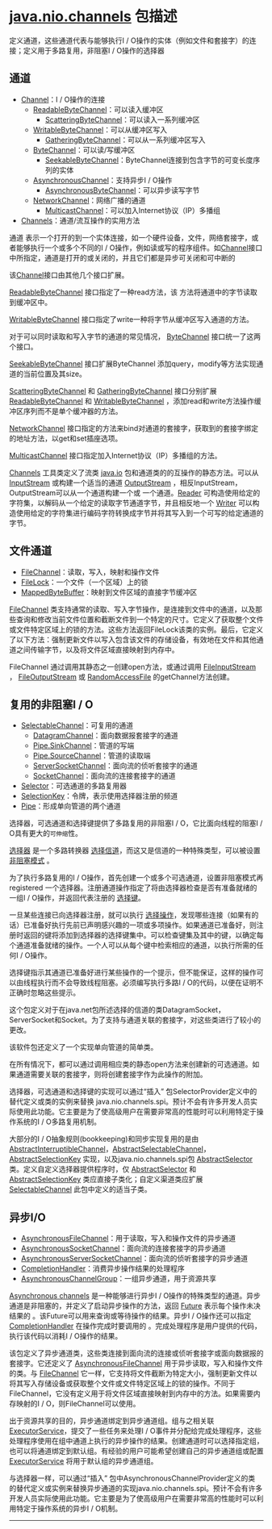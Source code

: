 #   [java.nio.channels](https://docs.oracle.com/javase/8/docs/api/java/nio/channels/package-summary.html) 包描述

定义通道，这些通道代表与能够执行I / O操作的实体（例如文件和套接字）的连接；定义用于多路复用，非阻塞I / O操作的选择器

##  通道
-   [Channel](https://docs.oracle.com/javase/8/docs/api/java/nio/channels/Channel.html)：I / O操作的连接
    -   [ReadableByteChannel](https://docs.oracle.com/javase/8/docs/api/java/nio/channels/ReadableByteChannel.html)：可以读入缓冲区
        -   [ScatteringByteChannel](https://docs.oracle.com/javase/8/docs/api/java/nio/channels/ScatteringByteChannel.html)：可以读入一系列缓冲区
    -   [WritableByteChannel](https://docs.oracle.com/javase/8/docs/api/java/nio/channels/WritableByteChannel.html)：可以从缓冲区写入
        -   [GatheringByteChannel](https://docs.oracle.com/javase/8/docs/api/java/nio/channels/GatheringByteChannel.html)：可以从一系列缓冲区写入
    -   [ByteChannel](https://docs.oracle.com/javase/8/docs/api/java/nio/channels/ByteChannel.html)：可以读/写缓冲区
        -   [SeekableByteChannel](https://docs.oracle.com/javase/8/docs/api/java/nio/channels/SeekableByteChannel.html)：ByteChannel连接到包含字节的可变长度序列的实体
    -   [AsynchronousChannel](https://docs.oracle.com/javase/8/docs/api/java/nio/channels/AsynchronousChannel.html)：支持异步I / O操作
        -   [AsynchronousByteChannel](https://docs.oracle.com/javase/8/docs/api/java/nio/channels/AsynchronousByteChannel.html)：可以异步读写字节
    -   [NetworkChannel](https://docs.oracle.com/javase/8/docs/api/java/nio/channels/NetworkChannel.html)：网络广播的通道
        -   [MulticastChannel](https://docs.oracle.com/javase/8/docs/api/java/nio/channels/MulticastChannel.html)：可以加入Internet协议（IP）多播组
-   [Channels](https://docs.oracle.com/javase/8/docs/api/java/nio/channels/Channels.html)：通道/流互操作的实用方法

通道 表示一个打开的到一个实体连接，如一个硬件设备，文件，网络套接字，或者能够执行一个或多个不同的I / O操作，例如读或写的程序组件。如[Channel](https://docs.oracle.com/javase/8/docs/api/java/nio/channels/Channel.html)接口中所指定，通道是打开的或关闭的，并且它们都是异步可关闭和可中断的

该[Channel](https://docs.oracle.com/javase/8/docs/api/java/nio/channels/Channel.html)接口由其他几个接口扩展。

[ReadableByteChannel](https://docs.oracle.com/javase/8/docs/api/java/nio/channels/ReadableByteChannel.html) 接口指定了一种read方法，该 方法将通道中的字节读取到缓冲区中。

[WritableByteChannel](https://docs.oracle.com/javase/8/docs/api/java/nio/channels/WritableByteChannel.html) 接口指定了write一种将字节从缓冲区写入通道的方法。

对于可以同时读取和写入字节的通道的常见情况， [ByteChannel](https://docs.oracle.com/javase/8/docs/api/java/nio/channels/ByteChannel.html) 接口统一了这两个接口。

[SeekableByteChannel](https://docs.oracle.com/javase/8/docs/api/java/nio/channels/SeekableByteChannel.html) 接口扩展ByteChannel 添加query，modify等方法实现通道的当前位置及其size。

[ScatteringByteChannel](https://docs.oracle.com/javase/8/docs/api/java/nio/channels/ScatteringByteChannel.html) 和 [GatheringByteChannel](https://docs.oracle.com/javase/8/docs/api/java/nio/channels/GatheringByteChannel.html) 接口分别扩展 [ReadableByteChannel](https://docs.oracle.com/javase/8/docs/api/java/nio/channels/ReadableByteChannel.html) 和 [WritableByteChannel](https://docs.oracle.com/javase/8/docs/api/java/nio/channels/WritableByteChannel.html) ，添加read和write方法操作缓冲区序列而不是单个缓冲器的方法。

[NetworkChannel](https://docs.oracle.com/javase/8/docs/api/java/nio/channels/NetworkChannel.html) 接口指定的方法来bind对通道的套接字，获取到的套接字绑定的地址方法，以get和set插座选项。

 [MulticastChannel](https://docs.oracle.com/javase/8/docs/api/java/nio/channels/MulticastChannel.html) 接口指定加入Internet协议（IP）多播组的方法。

[Channels](https://docs.oracle.com/javase/8/docs/api/java/nio/channels/Channels.html) 工具类定义了流类 [java.io](https://docs.oracle.com/javase/8/docs/api/java/io/package-summary.html) 包和通道类的的互操作的静态方法。可以从 [InputStream](https://docs.oracle.com/javase/8/docs/api/java/io/InputStream.html) 或构建一个适当的通道 [OutputStream](https://docs.oracle.com/javase/8/docs/api/java/io/OutputStream.html) ，相反InputStream，OutputStream可以从一个通道构建一个或 一个通道。[Reader](https://docs.oracle.com/javase/8/docs/api/java/io/Reader.html) 可构造使用给定的字符集，以解码从一个给定的读取字节通道字节，并且相反地一个 [Writer](https://docs.oracle.com/javase/8/docs/api/java/io/Writer.html) 可以构造使用给定的字符集进行编码字符转换成字节并将其写入到一个可写的给定通道的字节。

##  文件通道
-   [FileChannel](https://docs.oracle.com/javase/8/docs/api/java/nio/channels/FileChannel.html)：读取，写入，映射和操作文件
-   [FileLock](https://docs.oracle.com/javase/8/docs/api/java/nio/channels/FileLock.html)：一个文件（一个区域）上的锁
-   [MappedByteBuffer](https://docs.oracle.com/javase/8/docs/api/java/nio/MappedByteBuffer.html)：映射到文件区域的直接字节缓冲区

[FileChannel](https://docs.oracle.com/javase/8/docs/api/java/nio/channels/FileChannel.html) 类支持通常的读取、写入字节操作，是连接到文件中的通道，以及那些查询和修改当前文件位置和截断文件到一个特定的尺寸。它定义了获取整个文件或文件特定区域上的锁的方法。这些方法返回FileLock该类的实例。最后，它定义了以下方法：强制更新文件以写入包含该文件的存储设备，有效地在文件和其他通道之间传输字节，以及将文件区域直接映射到内存中。

FileChannel 通过调用其静态之一创建open方法，或通过调用 [FileInputStream](https://docs.oracle.com/javase/8/docs/api/java/io/FileInputStream.html) ， [FileOutputStream](https://docs.oracle.com/javase/8/docs/api/java/io/FileOutputStream.html) 或 [RandomAccessFile](https://docs.oracle.com/javase/8/docs/api/java/io/RandomAccessFile.html) 的getChannel方法创建。

##  复用的非阻塞I / O
-   [SelectableChannel](https://docs.oracle.com/javase/8/docs/api/java/nio/channels/SelectableChannel.html)：可复用的通道
    -   [DatagramChannel](https://docs.oracle.com/javase/8/docs/api/java/nio/channels/DatagramChannel.html)：面向数据报套接字的通道
    -   [Pipe.SinkChannel](https://docs.oracle.com/javase/8/docs/api/java/nio/channels/Pipe.SinkChannel.html)：管道的写端
    -   [Pipe.SourceChannel](https://docs.oracle.com/javase/8/docs/api/java/nio/channels/Pipe.SourceChannel.html)：管道的读取端
    -   [ServerSocketChannel](https://docs.oracle.com/javase/8/docs/api/java/nio/channels/ServerSocketChannel.html)：面向流的侦听套接字的通道
    -   [SocketChannel](https://docs.oracle.com/javase/8/docs/api/java/nio/channels/SocketChannel.html)：面向流的连接套接字的通道
-   [Selector](https://docs.oracle.com/javase/8/docs/api/java/nio/channels/Selector.html)：可选通道的多路复用器
-   [SelectionKey](https://docs.oracle.com/javase/8/docs/api/java/nio/channels/SelectionKey.html)：令牌，表示使用选择器注册的频道
-   [Pipe](https://docs.oracle.com/javase/8/docs/api/java/nio/channels/Pipe.html)：形成单向管道的两个通道

选择器，可选通道和选择键提供了多路复用的非阻塞I / O，它比面向线程的阻塞I / O具有更大的`可伸缩`性。

[选择器](https://docs.oracle.com/javase/8/docs/api/java/nio/channels/Selector.html) 是一个多路转换器 [选择信道](https://docs.oracle.com/javase/8/docs/api/java/nio/channels/SelectableChannel.html)，而这又是信道的一种特殊类型，可以被设置 [非阻塞模式](https://docs.oracle.com/javase/8/docs/api/java/nio/channels/SelectableChannel.html#bm) 。

为了执行多路复用的I / O操作，首先创建一个或多个可选通道，设置非阻塞模式再 registered 一个选择器。注册通道操作指定了将由选择器检查是否有准备就绪的一组I / O操作，并返回代表注册的 [选择键](https://docs.oracle.com/javase/8/docs/api/java/nio/channels/SelectionKey.html)。

一旦某些连接已向选择器注册，就可以执行 [选择操作](https://docs.oracle.com/javase/8/docs/api/java/nio/channels/Selector.html#selop)，发现哪些连接（如果有的话）已准备好执行先前已声明感兴趣的一项或多项操作。如果通道已准备好，则注册时返回的键将添加到选择器的选择键集中。可以检查键集及其中的键，以确定每个通道准备就绪的操作。一个人可以从每个键中检索相应的通道，以执行所需的任何I / O操作。

选择键指示其通道已准备好进行某些操作的一个提示，但不能保证，这样的操作可以由线程执行而不会导致线程阻塞。必须编写执行多路I / O的代码，以便在证明不正确时忽略这些提示。

这个包定义对于在java.net包所述选择的信道的类DatagramSocket，ServerSocket和Socket。为了支持与通道关联的套接字，对这些类进行了较小的更改。

该软件包还定义了一个实现单向管道的简单类。

在所有情况下，都可以通过调用相应类的静态open方法来创建新的可选通道。如果通道需要关联的套接字，则将创建套接字作为此操作的附加。

选择器，可选通道和选择键的实现可以通过“插入” 包SelectorProvider定义中的替代定义或类的实例来替换 java.nio.channels.spi。预计不会有许多开发人员实际使用此功能。它主要是为了使高级用户在需要非常高的性能时可以利用特定于操作系统的I / O多路复用机制。

大部分的I / O抽象规则(bookkeeping)和同步实现复用的是由 [AbstractInterruptibleChannel](https://docs.oracle.com/javase/8/docs/api/java/nio/channels/spi/AbstractInterruptibleChannel.html)，[AbstractSelectableChannel](https://docs.oracle.com/javase/8/docs/api/java/nio/channels/spi/AbstractSelectableChannel.html)，[AbstractSelectionKey](https://docs.oracle.com/javase/8/docs/api/java/nio/channels/spi/AbstractSelectionKey.html) 实现，以及java.nio.channels.spi包 [AbstractSelector](https://docs.oracle.com/javase/8/docs/api/java/nio/channels/spi/AbstractSelector.html) 类。定义自定义选择器提供程序时，仅 [AbstractSelector](https://docs.oracle.com/javase/8/docs/api/java/nio/channels/spi/AbstractSelector.html) 和 [AbstractSelectionKey](https://docs.oracle.com/javase/8/docs/api/java/nio/channels/spi/AbstractSelectionKey.html) 类应直接子类化；自定义渠道类应扩展 [SelectableChannel](https://docs.oracle.com/javase/8/docs/api/java/nio/channels/SelectableChannel.html) 此包中定义的适当子类。

##  异步I/O
-   [AsynchronousFileChannel](https://docs.oracle.com/javase/8/docs/api/java/nio/channels/AsynchronousFileChannel.html)：用于读取，写入和操作文件的异步通道
-   [AsynchronousSocketChannel](https://docs.oracle.com/javase/8/docs/api/java/nio/channels/AsynchronousSocketChannel.html)：面向流的连接套接字的异步通道
-   [AsynchronousServerSocketChannel](https://docs.oracle.com/javase/8/docs/api/java/nio/channels/AsynchronousServerSocketChannel.html)：面向流的侦听套接字的异步通道
-   [CompletionHandler](https://docs.oracle.com/javase/8/docs/api/java/nio/channels/CompletionHandler.html)：消费异步操作结果的处理程序
-   [AsynchronousChannelGroup](https://docs.oracle.com/javase/8/docs/api/java/nio/channels/AsynchronousChannelGroup.html)：一组异步通道，用于资源共享

[Asynchronous channels](https://docs.oracle.com/javase/8/docs/api/java/nio/channels/AsynchronousChannel.html) 是一种能够进行异步I / O操作的特殊类型的通道。异步通道是非阻塞的，并定义了启动异步操作的方法，返回 [Future](https://docs.oracle.com/javase/8/docs/api/java/util/concurrent/Future.html) 表示每个操作未决结果的 。该Future可以用来查询或等待操作的结果。异步I / O操作还可以指定 [CompletionHandler]() 在操作完成时要调用的 。完成处理程序是用户提供的代码，执行该代码以消耗I / O操作的结果。

该包定义了异步通道类，这些类连接到面向流的连接或侦听套接字或面向数据报的套接字。它还定义了 [AsynchronousFileChannel](https://docs.oracle.com/javase/8/docs/api/java/nio/channels/AsynchronousFileChannel.html) 用于异步读取，写入和操作文件的类。与 [FileChannel](https://docs.oracle.com/javase/8/docs/api/java/nio/channels/FileChannel.html) 它一样，它支持将文件截断为特定大小，强制更新文件以将其写入存储设备或获取整个文件或文件特定区域上的锁的操作。不同于FileChannel，它没有定义用于将文件区域直接映射到内存中的方法。如果需要内存映射的I / O，则FileChannel可以使用。

出于资源共享的目的，异步通道绑定到异步通道组。组与之相关联 [ExecutorService](https://docs.oracle.com/javase/8/docs/api/java/util/concurrent/ExecutorService.html)，提交了一些任务来处理I / O事件并分配给完成处理程序，这些处理程序使用在组中通道上执行的异步操作的结果。创建通道时可以选择指定组，也可以将通道绑定到默认组。有经验的用户可能希望创建自己的异步通道组或配置 [ExecutorService](https://docs.oracle.com/javase/8/docs/api/java/util/concurrent/ExecutorService.html) 将用于默认组的异步通道组。

与选择器一样，可以通过“插入” 包中AsynchronousChannelProvider定义的类 的替代定义或实例来替换异步通道的实现java.nio.channels.spi。预计不会有许多开发人员实际使用此功能。它主要是为了使高级用户在需要非常高的性能时可以利用特定于操作系统的异步I / O机制。

----